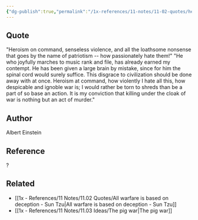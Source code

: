 ```yaml
---
{"dg-publish":true,"permalink":"/1x-references/11-notes/11-02-quotes/heroism-senseless-violence-and-patriotism-albert-einstein/","title":"Heroism, senseless violence and patriotism - Albert Einstein","created":"2023-09-25T21:29:57.000+03:00","updated":"2024-02-14T20:18:43.448+03:00"}
---
```



## Quote
"Heroism on command, senseless violence, and all the loathsome nonsense that goes by the name of patriotism -- how passionately  hate them!"
"He who joyfully marches to music rank and file, has already earned my contempt. He has been given a large brain by mistake, since for him the spinal cord would surely suffice. This disgrace  to civilization should be done away with at once. Heroism at  command, how violently I hate all this, how despicable and ignoble war is; I would rather be torn to shreds than be a part of so base  an action. It is my conviction that killing under the cloak of war is nothing but an act of murder."


## Author
Albert Einstein

## Reference
?

## Related
- [[1x - References/11 Notes/11.02 Quotes/All warfare is based on deception - Sun Tzu\|All warfare is based on deception - Sun Tzu]]
- [[1x - References/11 Notes/11.03 Ideas/The pig war\|The pig war]]
